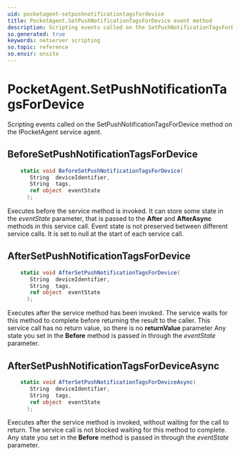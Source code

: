 ```yaml
---
uid: pocketagent-setpushnotificationtagsfordevice
title: PocketAgent.SetPushNotificationTagsForDevice event method
description: Scripting events called on the SetPushNotificationTagsForDevice method on the PocketAgent service agent.
so.generated: true
keywords: netserver scripting
so.topic: reference
so.envir: onsite
---
```

# PocketAgent.SetPushNotificationTagsForDevice

Scripting events called on the <see cref='M:IPocketAgent.SetPushNotificationTagsForDevice'>SetPushNotificationTagsForDevice</see> method on the <see cref='IPocketAgent'>IPocketAgent</see>  service agent.

## BeforeSetPushNotificationTagsForDevice
```cs
    static void BeforeSetPushNotificationTagsForDevice(
       String  deviceIdentifier,
       String  tags,
       ref object  eventState
      );
```
Executes before the service method is invoked.
It can store some state in the *eventState* parameter, that is passed to the **After** and **AfterAsync** methods in this service call.
Event state is not preserved between different service calls. It is set to null at the start of each service call.
## AfterSetPushNotificationTagsForDevice
```cs
    static void AfterSetPushNotificationTagsForDevice(
       String  deviceIdentifier,
       String  tags,
       ref object  eventState
      );
```
Executes after the service method has been invoked. The service waits for this method to complete before returning the result to the caller.
This service call has no return value, so there is no **returnValue** parameter
Any state you set in the **Before** method is passed in through the *eventState* parameter.
## AfterSetPushNotificationTagsForDeviceAsync
```cs
    static void AfterSetPushNotificationTagsForDeviceAsync(
       String  deviceIdentifier,
       String  tags,
       ref object  eventState
      );
```
Executes after the service method is invoked, without waiting for the call to return.
The service call is not blocked waiting for this method to complete.
Any state you set in the **Before** method is passed in through the *eventState* parameter.

